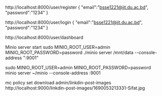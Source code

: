 http://localhost:8000/user/register
{
  "email":"bsse1221@iit.du.ac.bd",
  "password":"1234"
}

http://localhost:8000/user/login
{
  "email":"bsse1221@iit.du.ac.bd",
  "password":"1234"
}

http://localhost:8000/user/dashboard


Minio server start 
sudo MINIO_ROOT_USER=admin MINIO_ROOT_PASSWORD=password ./minio server /mnt/data --console-address ":9001"

sudo MINIO_ROOT_USER=admin MINIO_ROOT_PASSWORD=password minio server ~/minio --console-address :9001

mc policy set download admin/linkdin-post-images
http://localhost:9000/linkdin-post-images/1690053213331-Sifat.jpg

